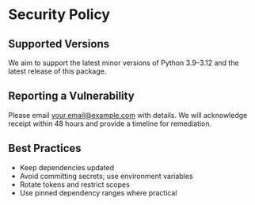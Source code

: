 # Security Policy

## Supported Versions

We aim to support the latest minor versions of Python 3.9–3.12 and the latest release of this package.

## Reporting a Vulnerability

Please email your.email@example.com with details. We will acknowledge receipt within 48 hours and provide a timeline for remediation.

## Best Practices

- Keep dependencies updated
- Avoid committing secrets; use environment variables
- Rotate tokens and restrict scopes
- Use pinned dependency ranges where practical
